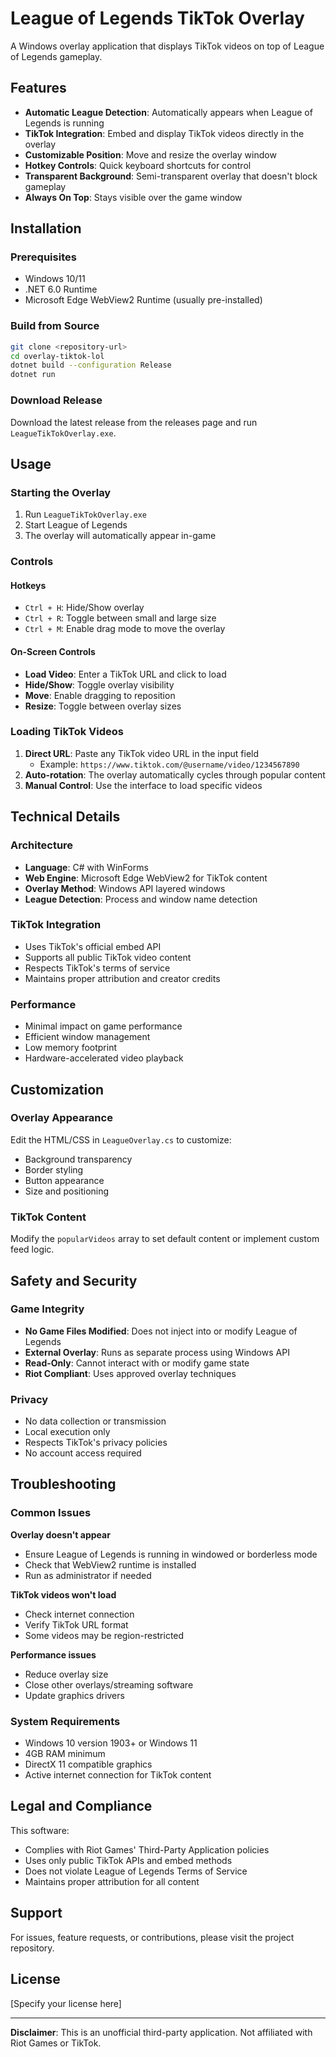 # League of Legends TikTok Overlay

A Windows overlay application that displays TikTok videos on top of League of Legends gameplay.

## Features

- **Automatic League Detection**: Automatically appears when League of Legends is running
- **TikTok Integration**: Embed and display TikTok videos directly in the overlay
- **Customizable Position**: Move and resize the overlay window
- **Hotkey Controls**: Quick keyboard shortcuts for control
- **Transparent Background**: Semi-transparent overlay that doesn't block gameplay
- **Always On Top**: Stays visible over the game window

## Installation

### Prerequisites
- Windows 10/11
- .NET 6.0 Runtime
- Microsoft Edge WebView2 Runtime (usually pre-installed)

### Build from Source
```bash
git clone <repository-url>
cd overlay-tiktok-lol
dotnet build --configuration Release
dotnet run
```

### Download Release
Download the latest release from the releases page and run `LeagueTikTokOverlay.exe`.

## Usage

### Starting the Overlay
1. Run `LeagueTikTokOverlay.exe`
2. Start League of Legends
3. The overlay will automatically appear in-game

### Controls

#### Hotkeys
- `Ctrl + H`: Hide/Show overlay
- `Ctrl + R`: Toggle between small and large size
- `Ctrl + M`: Enable drag mode to move the overlay

#### On-Screen Controls
- **Load Video**: Enter a TikTok URL and click to load
- **Hide/Show**: Toggle overlay visibility
- **Move**: Enable dragging to reposition
- **Resize**: Toggle between overlay sizes

### Loading TikTok Videos

1. **Direct URL**: Paste any TikTok video URL in the input field
   - Example: `https://www.tiktok.com/@username/video/1234567890`
2. **Auto-rotation**: The overlay automatically cycles through popular content
3. **Manual Control**: Use the interface to load specific videos

## Technical Details

### Architecture
- **Language**: C# with WinForms
- **Web Engine**: Microsoft Edge WebView2 for TikTok content
- **Overlay Method**: Windows API layered windows
- **League Detection**: Process and window name detection

### TikTok Integration
- Uses TikTok's official embed API
- Supports all public TikTok video content
- Respects TikTok's terms of service
- Maintains proper attribution and creator credits

### Performance
- Minimal impact on game performance
- Efficient window management
- Low memory footprint
- Hardware-accelerated video playback

## Customization

### Overlay Appearance
Edit the HTML/CSS in `LeagueOverlay.cs` to customize:
- Background transparency
- Border styling
- Button appearance
- Size and positioning

### TikTok Content
Modify the `popularVideos` array to set default content or implement custom feed logic.

## Safety and Security

### Game Integrity
- **No Game Files Modified**: Does not inject into or modify League of Legends
- **External Overlay**: Runs as separate process using Windows API
- **Read-Only**: Cannot interact with or modify game state
- **Riot Compliant**: Uses approved overlay techniques

### Privacy
- No data collection or transmission
- Local execution only
- Respects TikTok's privacy policies
- No account access required

## Troubleshooting

### Common Issues

**Overlay doesn't appear**
- Ensure League of Legends is running in windowed or borderless mode
- Check that WebView2 runtime is installed
- Run as administrator if needed

**TikTok videos won't load**
- Check internet connection
- Verify TikTok URL format
- Some videos may be region-restricted

**Performance issues**
- Reduce overlay size
- Close other overlays/streaming software
- Update graphics drivers

### System Requirements
- Windows 10 version 1903+ or Windows 11
- 4GB RAM minimum
- DirectX 11 compatible graphics
- Active internet connection for TikTok content

## Legal and Compliance

This software:
- Complies with Riot Games' Third-Party Application policies
- Uses only public TikTok APIs and embed methods
- Does not violate League of Legends Terms of Service
- Maintains proper attribution for all content

## Support

For issues, feature requests, or contributions, please visit the project repository.

## License

[Specify your license here]

---

**Disclaimer**: This is an unofficial third-party application. Not affiliated with Riot Games or TikTok.